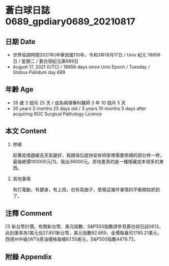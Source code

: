 [_metadata_:encoding]: - "utf-8"
[_metadata_:language]: - "zh-Hant-TW"
[_metadata_:fileformat]: - "markdown"
[_metadata_:MIME_type]: - "text/plain"
[_metadata_:markdown_version]: - "commonmark version 0.30"
[_metadata_:markdown_spec]: - "https://spec.commonmark.org/0.30/"

# 蒼白球日誌0689_gpdiary0689_20210817 #

## 日期 Date ##

* 世界協調時間2021年(中華民國110年，令和3年)8月17日 / Unix 紀元 18856 日 / 星期二 / 蒼白球紀元第689日
* August 17, 2021 (UTC) / 18856 days since Unix Epoch / Tuesday / Globus Pallidum day 689

## 年齡 Age ##

* 35 歲 3 個月 25 天 / 成為病理專科醫師 3 年 10 個月 5 天
* 35 years 3 months 25 days old / 3 years 10 months 5 days after acquiring ROC Surgical Pathology Licence

## 本文 Content ##

1. 修繕

    趁著疫情趨緩且天氣變好，我跟母后趕快安排把家裡需要修繕的部分修一修，最後總價100000元[1]，我出36000元。房地產真的是一種隱藏成本很多的東西。

2. 其他事情

    有打電動，有健身，有上班，也有寫曲子，感覺這幾件事情的平衡開始抓到了。

## 注釋 Comment ##

[1] 新台幣計價。有關新台幣、美元指數、S&P500指數請參見蒼白球日誌0612。此刻匯率為1美元兌27.851新台幣，美元指數92.669，金價每盎司1785.21美元，西德州中級(WTI)原油價格每桶67.55美元，S&P500指數4479.72。


## 附錄 Appendix ##

